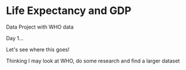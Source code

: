 # Life Expectancy and GDP
 Data Project with WHO data

Day 1...

Let's see where this goes!

Thinking I may look at WHO, do some research and find a larger dataset